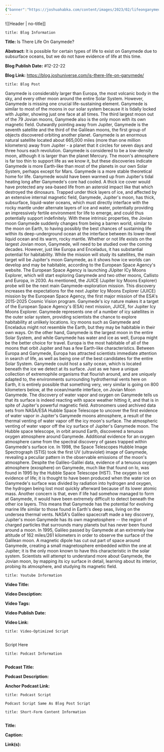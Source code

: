 ```yaml
---
{"banner":"https://joshuahabka.com/content/images/2023/02/lifeonganymede--1-.png","banner_x":0.5,"dg-publish":true,"permalink":"/blog/is-there-life-on-ganymede/","dgPassFrontmatter":true,"noteIcon":"","created":"","updated":""}
---
```



![[Header \| no-title]]

```ad-info
title: Blog Information
```

**Title:** Is There Life On Ganymede?

**Abstract:** It is possible for certain types of life to exist on Ganymede due to subsurface oceans, but we do not have evidence of life at this time.

**Blog Publish Date:** #12-22-22

**Blog Link:** https://blog.joshuniverse.com/is-there-life-on-ganymede/

```ad-abstract
title: Blog Post
```

Ganymede is considerably larger than Europa, the most volcanic body in the sky, and every other moon around the entire Solar System. However, Ganymede is missing one crucial life-sustaining element. Ganymede is similar to most of the moons in our solar system because it is tidally locked with Jupiter, showing just one face at all times.
The third largest moon out of the 79 Jovian moons, Ganymede also is the only moon with its own magnetic field. Outwardly pointing away from Jupiter, Ganymede is the seventh satellite and the third of the Galilean moons, the first group of objects discovered orbiting another planet. Ganymede is an enormous natural satellite located about 665,000 miles (more than one million kilometers) away from Jupiter - a planet that it circles for seven days and three hours each revolution.
Ganymede is considered to be a low-density moon, although it is larger than the planet Mercury. The moon's atmosphere is far too thin to support life as we know it, but these discoveries indicate Ganymede is more Earth-like than most of the planets in our own Solar System, perhaps except for Mars.
Ganymede is a more stable theoretical home for life. Ganymede would have been warmed up from Jupiter's tidal heating long after Ganymede's core had cooled. A thick ice cover would have protected any sea-based life from an asteroid impact like that which destroyed the dinosaurs. Trapped under thick layers of ice, and affected by an extensive internal magnetic field, Ganymede, Jupiter's moon, has thick, subsurface, liquid-water oceans, which must directly interface with the rocky mantle under alternate layers of ice and water, potentially providing an impressively fertile environment for life to emerge, and could thus potentially support indefinitely. With these intrinsic properties, the Jovian moon Ganymede suddenly changes from being a barren world, similar to the moon on Earth, to having possibly the best chances of sustaining life within its deep-underground ocean at the interface between its lower-level liquid ocean and its warm, rocky mantle.
Whether or not life exists on the largest Jovian moon, Ganymede, will need to be studied over the coming decades. However, just like Europa and Enceladus, it has substantial potential for habitability.
While the mission will study its satellites, the main target will be Jupiter's moon Ganymede, as it shows how ice worlds can develop and may be habitable, according to the European Space Agency's website. The European Space Agency is launching JUpiter ICy Moons Explorer, which will start exploring Ganymede and two other moons, Callisto and Europa, in 2030. As mentioned, the JUICE (Jupiter Icy Moons Explorer) probe will be the next main Ganymede-exploration mission.
This discovery increases the expectations for the next Jupiter Icy Moons Explorer (JUICE) mission by the European Space Agency, the first major mission of the ESA's 2015-2025 Cosmic Vision program. Ganymede's icy nature makes it a target of the European Space Agency's (ESA) next mission, JUICE, for Jupiter Icy Moons Explorer.
Ganymede represents one of a number of icy satellites in the outer solar system, providing scientists the chance to explore habitability at unlikely locations. Icy moons such as Ganymede and Enceladus might not resemble the Earth, but they may be habitable in their own ways. On the other hand, Ganymede is the largest moon in the entire Solar System, and while Ganymede has water and ice as well, Europa might be the better choice for travel.
Europa is the most habitable of all of the moons that orbit Jupiter and has a few Earth-like characteristics. Between Europa and Ganymede, Europa has attracted scientists immediate attention in search of life, as well as being one of the best candidates for the entire Solar System.
Ganymede could host a salty ocean, which is located beneath the ice we detect at its surface. Just as we have a unique collection of extremophile organisms that flourish around, and are uniquely adapted to, the environments surrounding hydrothermal vents here on Earth, it is entirely possible that something very, very similar is going on 800 kilometers below, at the ocean/mantle interface, on Jovian Moon Ganymede.
The discovery of water vapor and oxygen on Ganymede tells us that its surface is indeed reacting with space weather hitting it, and that is in spite of Jupiter's powerful magnetic field. Astronomers used archived data sets from NASA/ESA Hubble Space Telescope to uncover the first evidence of water vapor in Jupiter's Ganymede moons atmosphere, a result of the thermal venting of water vapor off the icy moon's surface. The atmospheric venting of water vapor off the icy surface of Jupiter's Ganymede moon.
The Hubble space telescope, in orbit around Earth, discovered a tenuous oxygen atmosphere around Ganymede. Additional evidence for an oxygen atmosphere came from the spectral discovery of gases trapped within Ganymede's surface ice. In 1998, the Space Telescopes Hubble Image Spectrograph (STIS) took the first UV (ultraviolet) image of Ganymede, revealing a peculiar pattern in the observable emissions of the moon's atmosphere.
Despite the Galileo-Galilei data, evidence of a tenuous oxygen atmosphere (exosphere) on Ganymede, much like that found on Io, was found in 1995 by the Hubble Space Telescope (HST). The oxygen is not evidence of life; it is thought to have been produced when the water ice on Ganymede's surface was divided by radiation into hydrogen and oxygen, the hydrogen being lost most quickly afterward because of its lower atomic mass. Another concern is that, even if life had somehow managed to form at Ganymede, it would have been extremely difficult to detect beneath the other ice layers.
This means that Ganymede has the potential for evolving marine life similar to those found in Earth's deep seas, living on the undersea thermal vents.
NASA's Galileo spacecraft made a key discovery, Jupiter's moon Ganymede has its own magnetosphere -- the region of charged particles that surrounds many planets but has never been found around a moon. In 1995, Galileo passed by Ganymede at an extremely low altitude of 162 miles/261 kilometers in order to observe the surface of the Galilean moon. A magnetic dipole has cut out part of space around Ganymede, creating a small magnetosphere embedded within the one at Jupiter; it is the only moon known to have this characteristic in the solar system.
Scientists will attempt to understand more about Ganymede, the Jovian moon, by mapping its icy surface in detail, learning about its interior, probing its atmosphere, and studying its magnetic field.

```ad-info
title: Youtube Information
```

**Video Title:**

**Video Desciption:**

**Video Tags:**

**Video Publish Date:**

**Video Link:**

```ad-abstract
title: Video-Optimized Script


```

Script Here

```ad-info
title: Podcast Information


```

**Podcast Title:**

**Podcast Description:**

**Anchor Podcast Link:**

```ad-info
title: Podcast Script

Podcast Script Same As Blog Post Script

```


```ad-info
title: Short-Form Content Information


```

**Title:**

**Caption:**

**Link(s):**


